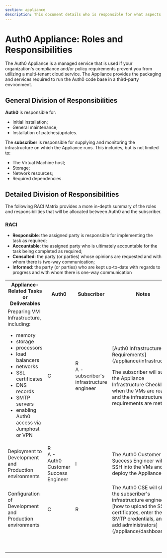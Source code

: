 ```yaml
---
section: appliance
description: This document details who is responsible for what aspects of a given Appliance installation.
---
```


# Auth0 Appliance: Roles and Responsibilities

The Auth0 Appliance is a managed service that is used if your organization's compliance and/or policy requirements prevent you from utilizing a multi-tenant cloud service. The Appliance provides the packaging and services required to run the Auth0 code base in a third-party environment.

## General Division of Responsibilities

**Auth0** is responsible for:

* Initial installation;
* General maintenance;
* Installation of patches/updates.

The **subscriber** is responsible for supplying and monitoring the infrastructure on which the Appliance runs. This includes, but is not limited to:

* The Virtual Machine host;
* Storage;
* Network resources;
* Required dependencies.

## Detailed Division of Responsibilities

The following RACI Matrix provides a more in-depth summary of the roles and responsibilities that will be allocated between Auth0 and the subscriber.

### RACI

* **Responsible**: the assigned party is responsible for implementing the task as required;
* **Accountable**: the assigned party who is ultimately accountable for the task being completed as required;
* **Consulted**: the party (or parties) whose opinions are requested and with whom there is two-way communication;
* **Informed**: the party (or parties) who are kept up-to-date with regards to progress and with whom there is one-way communication

<table class="table">
  <th>Appliance-Related Tasks or Deliverables</th>
  <th>Auth0</th>
  <th>Subscriber</th>
  <th>Notes</th>
  <tr>
    <td>Preparing VM Infrastructure, including: <ul> <li>memory</li> <li>storage</li> <li>processors</li> <li>load balancers</li> <li>networks</li> <li>SSL certificates</li> <li>DNS records</li> <li>SMTP servers</li> <li>enabling Auth0 access via Jumphost or VPN</li> </ul></td>
    <td>C</td>
    <td>R </br> A - subscriber's infrastructure engineer</td>
    <td><p>[Auth0 Infrastructure Requirements](/appliance/infrastructure)</p> <p>The subscriber will submit the Appliance Infrastructure Checklist when the VMs are ready and the infrastructure requirements are met.
</p></td>
  </tr>
  <tr>
    <td>Deployment to Development and Production environments</td>
    <td>R </br> A - Auth0 Customer Success Engineer</td>
    <td>I</td>
    <td>The Auth0 Customer Success Engineer will SSH into the VMs and deploy the Appliance.</td>
  </tr>
  <tr>
    <td>Configuration of Development and Production environments</td>
    <td>C</td>
    <td>R</td>
    <td>The Auth0 CSE will show the subscriber's infrastructure engineer [how to upload the SSL certificates, enter the SMTP credentials, and add administrators](/appliance/dashboard). </td>
  </tr>
  <tr>
    <td></td>
    <td></td>
    <td></td>
    <td></td>
  </tr>
  <tr>
    <td></td>
    <td></td>
    <td></td>
    <td></td>
  </tr>
  <tr>
    <td></td>
    <td></td>
    <td></td>
    <td></td>
  </tr>
  <tr>
    <td></td>
    <td></td>
    <td></td>
    <td></td>
  </tr>
  <tr>
    <td></td>
    <td></td>
    <td></td>
    <td></td>
  </tr>
  <tr>
    <td></td>
    <td></td>
    <td></td>
    <td></td>
  </tr>
  <tr>
    <td></td>
    <td></td>
    <td></td>
    <td></td>
  </tr>
  <tr>
    <td></td>
    <td></td>
    <td></td>
    <td></td>
  </tr>
  <tr>
    <td></td>
    <td></td>
    <td></td>
    <td></td>
  </tr>
</table>
